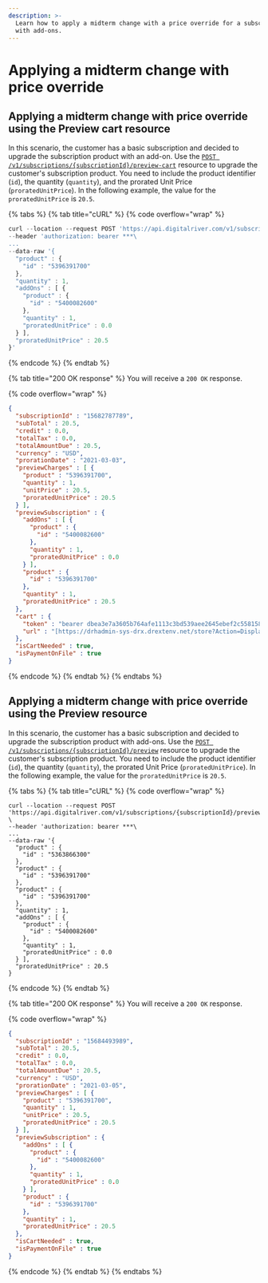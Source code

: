 ```yaml
---
description: >-
  Learn how to apply a midterm change with a price override for a subscription
  with add-ons.
---
```


# Applying a midterm change with price override

## Applying a midterm change with price override using the Preview cart resource <a href="#apply-a-unit-prorated-price-using-the-preview-cart-resource" id="apply-a-unit-prorated-price-using-the-preview-cart-resource"></a>

In this scenario, the customer has a basic subscription and decided to upgrade the subscription product with an add-on. Use the [`POST /v1/subscriptions/{subscriptionId}/preview-cart`](https://www.digitalriver.com/docs/commerce-api-reference/#operation/previewCartSubscription) resource to upgrade the customer's subscription product. You need to include the product identifier (`id`), the quantity (`quantity`), and the prorated Unit Price (`proratedUnitPrice`). In the following example, the value for the `proratedUnitPrice` is `20.5`.&#x20;

{% tabs %}
{% tab title="cURL" %}
{% code overflow="wrap" %}
```javascript
curl --location --request POST 'https://api.digitalriver.com/v1/subscriptions/{subscriptionId}/preview-cart' \
--header 'authorization: bearer ***\
...
--data-raw '{
  "product" : {
    "id" : "5396391700"
  },
  "quantity" : 1,
  "addOns" : [ {
    "product" : {
      "id" : "5400082600"
    },
    "quantity" : 1,
    "proratedUnitPrice" : 0.0
  } ],
  "proratedUnitPrice" : 20.5
}'
```
{% endcode %}
{% endtab %}

{% tab title="200 OK response" %}
You will receive a `200 OK` response.

{% code overflow="wrap" %}
```json
{
  "subscriptionId" : "15682787789",
  "subTotal" : 20.5,
  "credit" : 0.0,
  "totalTax" : 0.0,
  "totalAmountDue" : 20.5,
  "currency" : "USD",
  "prorationDate" : "2021-03-03",
  "previewCharges" : [ {
    "product" : "5396391700",
    "quantity" : 1,
    "unitPrice" : 20.5,
    "proratedUnitPrice" : 20.5
  } ],
  "previewSubscription" : {
    "addOns" : [ {
      "product" : {
        "id" : "5400082600"
      },
      "quantity" : 1,
      "proratedUnitPrice" : 0.0
    } ],
    "product" : {
      "id" : "5396391700"
    },
    "quantity" : 1,
    "proratedUnitPrice" : 20.5
  },
  "cart" : {
    "token" : "bearer dbea3e7a3605b764afe1113c3bd539aee2645ebef2c5581584663d957b514f24d205a4b72aa404acc03d85062b1b7c99954ef1e22c9a2de5a9214082273e2ee0e5480ea0e38cc85260e9c7d22d7e8851",
    "url" : "[https://drhadmin-sys-drx.drextenv.net/store?Action=DisplayHGOP2LandingPage&Locale=en_US&SiteID=sub2test&Token=eHBLKQgMBhgUBTIFSVpVSVxFXVhBW1RJUk1fVU9TVktVewA%3D&session=CB289EB23D78E50C7203166BFDD6CF1AAA48BA8DDDED419570AB88C662F4B8480D9146F3517FB71E6658420B74105DE424E90940F72DAC34E5F9EF1E089976E25ED5A6AEB92345D8420A79758692FFFE]"
  },
  "isCartNeeded" : true,
  "isPaymentOnFile" : true
}
```
{% endcode %}
{% endtab %}
{% endtabs %}

## Applying a midterm change with price override using the Preview resource <a href="#apply-a-unit-prorated-price-using-the-preview-resource" id="apply-a-unit-prorated-price-using-the-preview-resource"></a>

In this scenario, the customer has a basic subscription and decided to upgrade the subscription product with add-ons. Use the [`POST /v1/subscriptions/{subscriptionId}/preview`](https://www.digitalriver.com/docs/commerce-admin-api/#tag/Immediate-Midterm-Change/operation/previewSubscription) resource to upgrade the customer's subscription product. You need to include the product identifier (`id`), the quantity (`quantity`), the prorated Unit Price (`proratedUnitPrice`). In the following example, the value for the `proratedUnitPrice` is `20.5`.&#x20;

{% tabs %}
{% tab title="cURL" %}
{% code overflow="wrap" %}
```http
curl --location --request POST 'https://api.digitalriver.com/v1/subscriptions/{subscriptionId}/preview' \
--header 'authorization: bearer ***\
...
--data-raw '{    
  "product" : {
    "id" : "5363866300"
  },
  "product" : {
    "id" : "5396391700"
  },
  "product" : {
    "id" : "5396391700"
  },
  "quantity" : 1,
  "addOns" : [ {
    "product" : {
      "id" : "5400082600"
    },
    "quantity" : 1,
    "proratedUnitPrice" : 0.0
  } ],
  "proratedUnitPrice" : 20.5
}

```
{% endcode %}
{% endtab %}

{% tab title="200 OK response" %}
You will receive a `200 OK` response.

{% code overflow="wrap" %}
```json
{
  "subscriptionId" : "15684493989",
  "subTotal" : 20.5,
  "credit" : 0.0,
  "totalTax" : 0.0,
  "totalAmountDue" : 20.5,
  "currency" : "USD",
  "prorationDate" : "2021-03-05",
  "previewCharges" : [ {
    "product" : "5396391700",
    "quantity" : 1,
    "unitPrice" : 20.5,
    "proratedUnitPrice" : 20.5
  } ],
  "previewSubscription" : {
    "addOns" : [ {
      "product" : {
        "id" : "5400082600"
      },
      "quantity" : 1,
      "proratedUnitPrice" : 0.0
    } ],
    "product" : {
      "id" : "5396391700"
    },
    "quantity" : 1,
    "proratedUnitPrice" : 20.5
  },
  "isCartNeeded" : true,
  "isPaymentOnFile" : true
}
```
{% endcode %}
{% endtab %}
{% endtabs %}
